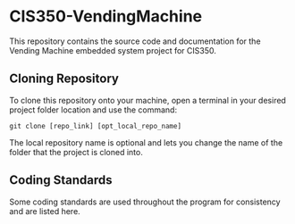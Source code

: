 # CIS350-VendingMachine
This repository contains the source code and documentation for the Vending Machine embedded system project for CIS350.

## Cloning Repository
To clone this repository onto your machine, open a terminal in your desired project folder location and use the command:
```
git clone [repo_link] [opt_local_repo_name]
```
The local repository name is optional and lets you change the name of the folder that the project is cloned into.

## Coding Standards
Some coding standards are used throughout the program for consistency and are listed here.
